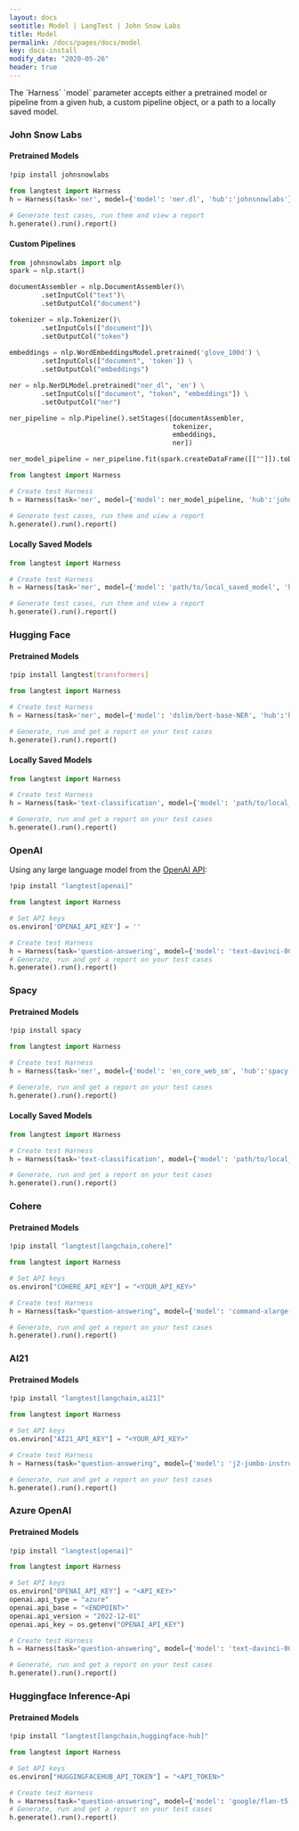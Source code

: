```yaml
---
layout: docs
seotitle: Model | LangTest | John Snow Labs
title: Model
permalink: /docs/pages/docs/model
key: docs-install
modify_date: "2020-05-26"
header: true
---
```


<div class="main-docs" markdown="1"><div class="h3-box" markdown="1">
The `Harness` `model` parameter accepts either a pretrained model or pipeline from a given hub, a custom pipeline object, or a path to a locally saved model.

### John Snow Labs


#### Pretrained Models

```bash
!pip install johnsnowlabs
```

```python
from langtest import Harness
h = Harness(task='ner', model={'model': 'ner.dl', 'hub':'johnsnowlabs'}, data={'data_source':'test.conll'}, config='config.yml')

# Generate test cases, run them and view a report
h.generate().run().report()
```

#### Custom Pipelines

```python
from johnsnowlabs import nlp
spark = nlp.start()

documentAssembler = nlp.DocumentAssembler()\
		.setInputCol("text")\
		.setOutputCol("document")

tokenizer = nlp.Tokenizer()\
		.setInputCols(["document"])\
		.setOutputCol("token")
	
embeddings = nlp.WordEmbeddingsModel.pretrained('glove_100d') \
		.setInputCols(["document", 'token']) \
		.setOutputCol("embeddings")

ner = nlp.NerDLModel.pretrained("ner_dl", 'en') \
		.setInputCols(["document", "token", "embeddings"]) \
		.setOutputCol("ner")

ner_pipeline = nlp.Pipeline().setStages([documentAssembler,
                                         tokenizer,
                                         embeddings,
                                         ner])

ner_model_pipeline = ner_pipeline.fit(spark.createDataFrame([[""]]).toDF("text"))

from langtest import Harness

# Create test Harness
h = Harness(task='ner', model={'model': ner_model_pipeline, 'hub':'johnsnowlabs'}, data={'data_source':'test.conll'}, config='config.yml')

# Generate test cases, run them and view a report
h.generate().run().report()
```

#### Locally Saved Models

```python
from langtest import Harness

# Create test Harness
h = Harness(task='ner', model={'model': 'path/to/local_saved_model', 'hub':'johnsnowlabs'}, data={'data_source':'test.conll'}, config='config.yml')

# Generate test cases, run them and view a report
h.generate().run().report()
```

</div><div class="h3-box" markdown="1">

### Hugging Face

#### Pretrained Models

```bash
!pip install langtest[transformers]
```

```python
from langtest import Harness

# Create test Harness
h = Harness(task='ner', model={'model': 'dslim/bert-base-NER', 'hub':'huggingface'}, data={'data_source':'test.conll'}, config='config.yml')

# Generate, run and get a report on your test cases
h.generate().run().report()
```

#### Locally Saved Models

```python
from langtest import Harness

# Create test Harness
h = Harness(task='text-classification', model={'model': 'path/to/local_saved_model', 'hub':'huggingface'}, data={'data_source':'test.conll'}, config='config.yml')

# Generate, run and get a report on your test cases
h.generate().run().report()
```

</div><div class="h3-box" markdown="1">

### OpenAI

Using any large language model from the [OpenAI API](https://platform.openai.com/docs/models/overview):

```bash
!pip install "langtest[openai]"
```

```python
from langtest import Harness

# Set API keys
os.environ['OPENAI_API_KEY'] = ''

# Create test Harness
h = Harness(task='question-answering', model={'model': 'text-davinci-003', 'hub':'openai'}, data={'data_source':'BoolQ-test'}, config='config.yml')
# Generate, run and get a report on your test cases
h.generate().run().report()
```

</div><div class="h3-box" markdown="1">

### Spacy

#### Pretrained Models

```bash
!pip install spacy
```

```python
from langtest import Harness

# Create test Harness
h = Harness(task='ner', model={'model': 'en_core_web_sm', 'hub':'spacy'}, data={'data_source':'test.conll'}, config='config.yml')

# Generate, run and get a report on your test cases
h.generate().run().report()
```

#### Locally Saved Models

```python
from langtest import Harness

# Create test Harness
h = Harness(task='text-classification', model={'model': 'path/to/local_saved_model', 'hub':'spacy'}, data={'data_source':'test.conll'}, config='config.yml')

# Generate, run and get a report on your test cases
h.generate().run().report()
```
<div class="h3-box" markdown="1">

### Cohere

#### Pretrained Models

```bash
!pip install "langtest[langchain,cohere]"
```

```python
from langtest import Harness

# Set API keys
os.environ["COHERE_API_KEY"] = "<YOUR_API_KEY>"

# Create test Harness
h = Harness(task="question-answering", model={'model': 'command-xlarge-nightly', 'hub':'cohere'}, data={'data_source':'BoolQ-test'}, config='config.yml')

# Generate, run and get a report on your test cases
h.generate().run().report()
```

</div>

### AI21

#### Pretrained Models

```bash
!pip install "langtest[langchain,ai21]"
```

```python
from langtest import Harness

# Set API keys
os.environ["AI21_API_KEY"] = "<YOUR_API_KEY>"

# Create test Harness
h = Harness(task="question-answering", model={'model': 'j2-jumbo-instruct', 'hub':'ai21'}, data={'data_source':'BoolQ-test-tiny'}, config='config.yml')

# Generate, run and get a report on your test cases
h.generate().run().report()
```
<div class="h3-box" markdown="1">

### Azure OpenAI

#### Pretrained Models

```bash
!pip install "langtest[openai]"
```

```python
from langtest import Harness

# Set API keys
os.environ["OPENAI_API_KEY"] = "<API_KEY>"
openai.api_type = "azure"
openai.api_base = "<ENDPOINT>"
openai.api_version = "2022-12-01"
openai.api_key = os.getenv("OPENAI_API_KEY")

# Create test Harness
h = Harness(task="question-answering", model={'model': 'text-davinci-003', 'hub':'azure-openai'}, data={'data_source':'BoolQ-test-tiny'}, config='config.yml')

# Generate, run and get a report on your test cases
h.generate().run().report()
```

</div>
<div class="h3-box" markdown="1">

### Huggingface Inference-Api

#### Pretrained Models

```bash
!pip install "langtest[langchain,huggingface-hub]"
```

```python
from langtest import Harness

# Set API keys
os.environ["HUGGINGFACEHUB_API_TOKEN"] = "<API_TOKEN>"

# Create test Harness
h = Harness(task="question-answering", model={'model': 'google/flan-t5-small', 'hub':'huggingface-inference-api'}, data={'data_source':'BoolQ-test-tiny'}, config='config.yml')
# Generate, run and get a report on your test cases
h.generate().run().report()
```

</div>

</div></div>